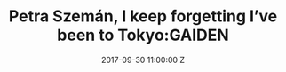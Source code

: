 ---
title: Petra Szemán, I keep forgetting I’ve been to Tokyo:GAIDEN
date: 2017-09-30 11:00:00 Z
categories:
- projects
tags: 
layout: post
thumbnail: "/img/projects/tokyo/feature.png"
excerpt: I keep forgetting I’ve been to Tokyo:GAIDEN is the online accompanying platform for Petra Szemán's three-channel animation video installation of the same title. The project follows the virtual self through parallel and intersecting realities, along the departure-initiation-return structure of The Hero’s Journey. Agorama for this project created a interactive mind-map  based on Petra's travel diary through Japan, which served as the base of inspiration for the 3-channel video.
---